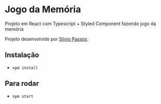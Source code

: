 # Jogo da Memória

Projeto em React com Typescript + Styled Component
fazendo jogo da memória

Projeto desenvolvido por [Silvio Passos](https://www.linkedin.com/in/silvio-passos/).

## Instalação
- `npm install`

## Para rodar
- `npm start`